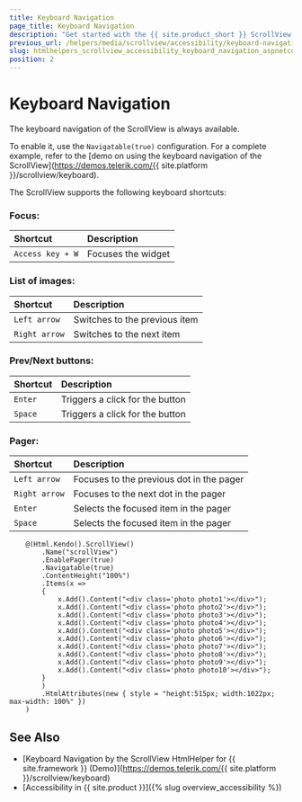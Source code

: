 ```yaml
---
title: Keyboard Navigation
page_title: Keyboard Navigation
description: "Get started with the {{ site.product_short }} ScrollView by Telerik UI and learn about the accessibility support it provides through its keyboard navigation functionality."
previous_url: /helpers/media/scrollview/accessibility/keyboard-navigation
slug: htmlhelpers_scrollview_accessibility_keyboard_navigation_aspnetcore
position: 2
---
```


# Keyboard Navigation

The keyboard navigation of the ScrollView is always available.

To enable it, use the `Navigatable(true)` configuration. For a complete example, refer to the [demo on using the keyboard navigation of the ScrollView](https://demos.telerik.com/{{ site.platform }}/scrollview/keyboard).

The ScrollView supports the following keyboard shortcuts:

### Focus:

|Shortcut |Description
|:---     |:---
|`Access key + W`  |Focuses the widget


### List of images:

|Shortcut |Description
|:---     |:---
|`Left arrow`  |Switches to the previous item
|`Right arrow`  |Switches to the next item


### Prev/Next buttons:

|Shortcut |Description
|:---     |:---
|`Enter`  |Triggers a click for the button
|`Space`  |Triggers a click for the button


### Pager:

|Shortcut |Description
|:---     |:---
|`Left arrow`  |Focuses to the previous dot in the pager
|`Right arrow`  |Focuses to the next dot in the pager
|`Enter`  |Selects the focused item in the pager
|`Space`  |Selects the focused item in the pager

```
    @(Html.Kendo().ScrollView()
        .Name("scrollView")
        .EnablePager(true)
        .Navigatable(true)
        .ContentHeight("100%")
        .Items(x =>
        {
            x.Add().Content("<div class='photo photo1'></div>");
            x.Add().Content("<div class='photo photo2'></div>");
            x.Add().Content("<div class='photo photo3'></div>");
            x.Add().Content("<div class='photo photo4'></div>");
            x.Add().Content("<div class='photo photo5'></div>");
            x.Add().Content("<div class='photo photo6'></div>");
            x.Add().Content("<div class='photo photo7'></div>");
            x.Add().Content("<div class='photo photo8'></div>");
            x.Add().Content("<div class='photo photo9'></div>");
            x.Add().Content("<div class='photo photo10'></div>");
        }
        )
        .HtmlAttributes(new { style = "height:515px; width:1022px; max-width: 100%" })
    )
```

## See Also

* [Keyboard Navigation by the ScrollView HtmlHelper for {{ site.framework }} (Demo)](https://demos.telerik.com/{{ site.platform }}/scrollview/keyboard)
* [Accessibility in {{ site.product }}]({% slug overview_accessibility %})
